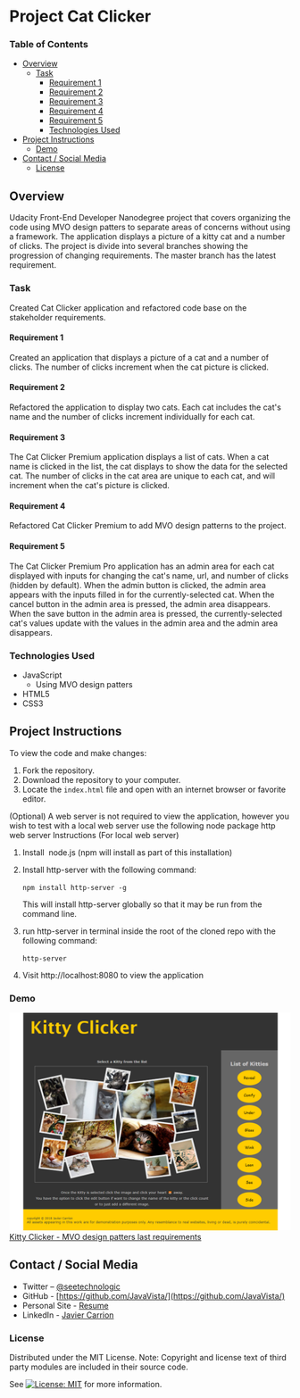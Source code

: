 # Project Cat Clicker

### Table of Contents

- [Overview](#overview)
  - [Task](#task)
    - [Requirement 1](#requirement-1)
    - [Requirement 2](#requirement-2)
    - [Requirement 3](#requirement-3)
    - [Requirement 4](#requirement-4)
    - [Requirement 5](#requirement-5)
    - [Technologies Used](#technologies-used)
- [Project Instructions](#project-instructions)
  - [Demo](#demo)
- [Contact / Social Media](#contact--social-media)
  - [License](#license)

## Overview

Udacity Front-End Developer Nanodegree project that covers organizing the code using MVO design patters to separate areas of concerns without using a framework.
The application displays a picture of a kitty cat and a number of clicks. The project is divide into several branches showing the progression of changing requirements. The master branch has the latest requirement.

### Task

Created Cat Clicker application and refactored code base on the stakeholder requirements.

#### Requirement 1

Created an application that displays a picture of a cat and a number of clicks.
The number of clicks increment when the cat picture is clicked.

#### Requirement 2

Refactored the application to display two cats. Each cat includes the cat's name and the number of clicks increment individually for each cat.

#### Requirement 3

The Cat Clicker Premium application displays a list of cats. When a cat name is clicked in the list, the cat displays to show the data for the selected cat. The number of clicks in the cat area are unique to each cat, and will increment when the cat's picture is clicked.

#### Requirement 4

Refactored Cat Clicker Premium to add MVO design patterns to the project.

#### Requirement 5

The Cat Clicker Premium Pro application has an admin area for each cat displayed with inputs for changing the cat's name, url, and number of clicks (hidden by default). When the admin button is clicked, the admin area appears with the inputs filled in for the currently-selected cat. When the cancel button in the admin area is pressed, the admin area disappears. When the save button in the admin area is pressed, the currently-selected cat's values update with the values in the admin area and the admin area disappears.

### Technologies Used

* JavaScript
  * Using MVO design patters
* HTML5
* CSS3

## Project Instructions

To view the code and make changes:

1. Fork the repository.
2. Download the repository to your computer.
3. Locate the `index.html` file and open with an internet browser or favorite editor.

(Optional) A web server is not required to view the application, however  you wish to test with a local web server use the following node package http web server
Instructions (For local web server)

1. Install  node.js (npm will install as part of this installation)
2. Install http-server with the following command:

    `npm install http-server -g`

    This will install http-server globally so that it may be run from the command line.
3. run http-server in terminal inside the root of the cloned repo with the following command:

    `http-server`

4. Visit http://localhost:8080 to view the application


### Demo

![Kitty Clicker - Screenshot](assets/img/CatClickerScreenshot.png)
[Kitty Clicker - MVO design patters last requirements](https://javavista.github.io/Project-Cat-Clicker/)

## Contact / Social Media

* Twitter – [@seetechnologic](https://twitter.com/seetechnologic)
* GitHub - [https://github.com/JavaVista/](https://github.com/JavaVista/)
* Personal Site - [Resume](http://www.techno-logic.us/)
* LinkedIn - [Javier Carrion](https://www.linkedin.com/in/technologic)

### License

Distributed under the MIT License. Note: Copyright and license text of third party modules are included in their source code.

See [![License: MIT](https://img.shields.io/badge/License-MIT-yellow.svg)](LICENSE.md)
for more information.